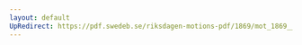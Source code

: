```yaml
---
layout: default
UpRedirect: https://pdf.swedeb.se/riksdagen-motions-pdf/1869/mot_1869__fk__00010/mot_1869__fk__00010_002.pdf
---
```

